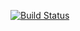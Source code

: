 [![Build Status](https://ci.consulo.io/job/consulo-msbuild/badge/icon)](https://ci.consulo.io/job/consulo-msbuild/)
